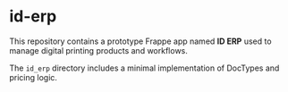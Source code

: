 # id-erp

This repository contains a prototype Frappe app named **ID ERP** used to manage digital printing products and workflows.


The `id_erp` directory includes a minimal implementation of DocTypes and pricing logic.
